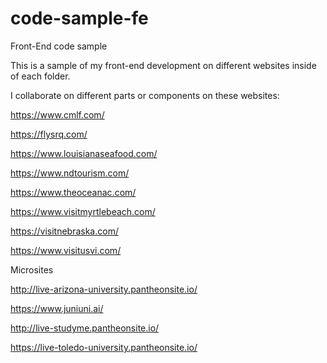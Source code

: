 # code-sample-fe
Front-End code sample

This is a sample of my front-end development on different websites inside of each folder.

I collaborate on different parts or components on these websites:

https://www.cmlf.com/

https://flysrq.com/

https://www.louisianaseafood.com/

https://www.ndtourism.com/

https://www.theoceanac.com/

https://www.visitmyrtlebeach.com/

https://visitnebraska.com/

https://www.visitusvi.com/


Microsites

http://live-arizona-university.pantheonsite.io/

https://www.juniuni.ai/

http://live-studyme.pantheonsite.io/

https://live-toledo-university.pantheonsite.io/

